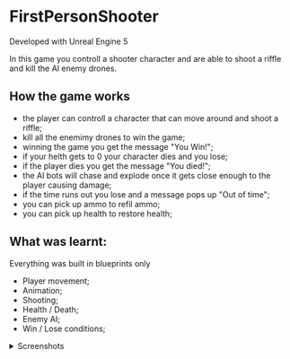 # FirstPersonShooter

Developed with Unreal Engine 5

In this game you controll a shooter character and are able to shoot a riffle and kill the AI enemy drones.

## How the game works

- the player can controll a character that can move around and shoot a riffle;
- kill all the enemimy drones to win the game;
- winning the game you get the message "You Win!";
- if your helth gets to 0 your character dies and you lose;
- if the player dies you get the message "You died!";
- the AI bots will chase and explode once it gets close enough to the player causing damage;
- if the time runs out you lose and a message pops up "Out of time";
- you can pick up ammo to refil ammo;
- you can pick up health to restore health;

## What was learnt:

Everything was built in blueprints only
- Player movement;
- Animation;
- Shooting;
- Health / Death;
- Enemy AI;
- Win / Lose conditions;

<details>
  <summary>Screenshots</summary>
  
  ![SCR-20230414-tsue](https://user-images.githubusercontent.com/27180625/232177504-bf8bc655-85b0-473f-952b-6793b6ea9cd9.jpeg)
  
  ![SCR-20230414-ttfs](https://user-images.githubusercontent.com/27180625/232177568-b88f5b83-6e21-470a-b97e-420fea4eaaee.jpeg)
  
  ![image](https://user-images.githubusercontent.com/27180625/232177598-b0845cbb-7c8f-42f2-bf64-694fdec668c0.png)
  
  ![image](https://user-images.githubusercontent.com/27180625/232184386-a56cba5e-ee3c-402f-9163-531a3905d1f8.png)
  
  ![2](https://user-images.githubusercontent.com/27180625/232184164-918bc643-2efc-46e0-bbb3-05ded17f939d.png)
  
  ![image](https://user-images.githubusercontent.com/27180625/232177754-c724ee27-45e6-46bb-8428-859fa66a0b05.png)

  ![image](https://user-images.githubusercontent.com/27180625/232177772-d150c0cc-0192-4493-8b92-af69e22a25ac.png)
</details>
